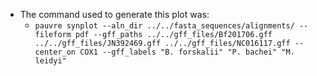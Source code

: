 - The command used to generate this plot was:
  - `pauvre synplot --aln_dir ../../fasta_sequences/alignments/ --fileform pdf --gff_paths ../../gff_files/Bf201706.gff ../../gff_files/JN392469.gff ../../gff_files/NC016117.gff --center_on COX1 --gff_labels "B. forskalii" "P. bachei" "M. leidyi"`
